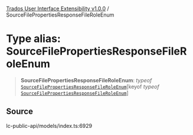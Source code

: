 [Trados User Interface Extensibility v1.0.0](../wiki/globals) / SourceFilePropertiesResponseFileRoleEnum

# Type alias: SourceFilePropertiesResponseFileRoleEnum

> **SourceFilePropertiesResponseFileRoleEnum**: *typeof* [`SourceFilePropertiesResponseFileRoleEnum`](../wiki/Variable.SourceFilePropertiesResponseFileRoleEnum)\[keyof *typeof* [`SourceFilePropertiesResponseFileRoleEnum`](../wiki/Variable.SourceFilePropertiesResponseFileRoleEnum)\]

## Source

lc-public-api/models/index.ts:6929
